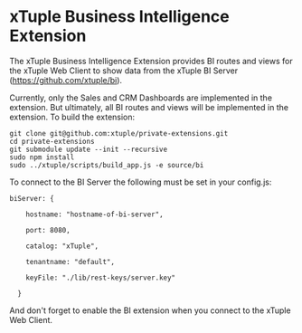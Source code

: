 xTuple Business Intelligence Extension
======================================
The xTuple Business Intelligence Extension provides BI routes and views for the xTuple Web Client
to show data from the xTuple BI Server (https://github.com/xtuple/bi).

Currently, only the Sales and CRM Dashboards are implemented in the extension.  But ultimately, all BI routes
and views will be implemented in the extension.  To build the extension:

	git clone git@github.com:xtuple/private-extensions.git
	cd private-extensions
	git submodule update --init --recursive
	sudo npm install
	sudo ../xtuple/scripts/build_app.js -e source/bi

To connect to the BI Server the following must be set in your config.js:

    biServer: {

        hostname: "hostname-of-bi-server",

        port: 8080,

        catalog: "xTuple",

        tenantname: "default",

        keyFile: "./lib/rest-keys/server.key"

      }

And don't forget to enable the BI extension when you connect to the xTuple Web Client.
